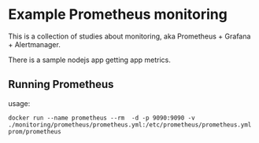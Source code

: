 # Example Prometheus monitoring

This is a collection of studies about monitoring, aka Prometheus + Grafana + Alertmanager.

There is a sample nodejs app getting app  metrics.

## Running Prometheus

usage:

```
docker run --name prometheus --rm  -d -p 9090:9090 -v ./monitoring/prometheus/prometheus.yml:/etc/prometheus/prometheus.yml  prom/prometheus
```
